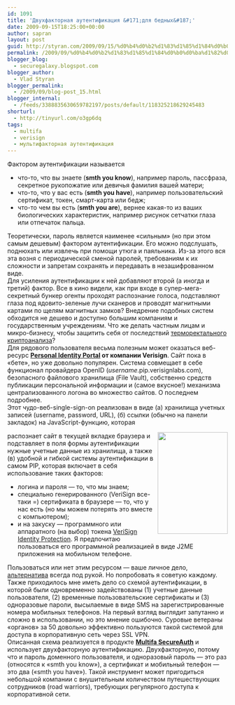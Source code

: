 ```yaml
---
id: 1091
title: 'Двухфакторная аутентификация &#171;для бедных&#187;'
date: 2009-09-15T18:25:00+00:00
author: sapran
layout: post
guid: http://styran.com/2009/09/15/%d0%b4%d0%b2%d1%83%d1%85%d1%84%d0%b0%d0%ba%d1%82%d0%be%d1%80%d0%bd%d0%b0%d1%8f-%d0%b0%d1%83%d1%82%d0%b5%d0%bd%d1%82%d0%b8%d1%84%d0%b8%d0%ba%d0%b0%d1%86%d0%b8%d1%8f-%d0%b4%d0%bb%d1%8f-%d0%b1%d0%b5/
permalink: /2009/09/%d0%b4%d0%b2%d1%83%d1%85%d1%84%d0%b0%d0%ba%d1%82%d0%be%d1%80%d0%bd%d0%b0%d1%8f-%d0%b0%d1%83%d1%82%d0%b5%d0%bd%d1%82%d0%b8%d1%84%d0%b8%d0%ba%d0%b0%d1%86%d0%b8%d1%8f-%d0%b4%d0%bb%d1%8f-%d0%b1%d0%b5/
blogger_blog:
  - securegalaxy.blogspot.com
blogger_author:
  - Vlad Styran
blogger_permalink:
  - /2009/09/blog-post_15.html
blogger_internal:
  - /feeds/3388835630659782197/posts/default/118325218629245483
shorturl:
  - http://tinyurl.com/o3gp6dq
tags:
  - multifa
  - verisign
  - мультифакторная аутентификация
---
```

Фактором аутентификации называется 

<div>
  <ul>
    <li>
      что-то, что вы знаете (<b>smth you know</b>), например пароль, пассфраза, секретное рукопожатие или девичья фамилия вашей матери;
    </li>
    <li>
      что-то, что у вас есть (<b>smth you have</b>), например пользовательский сертификат, токен, смарт-карта или бедж;
    </li>
    <li>
      что-то чем вы есть (<b>smth you are</b>), вернее какая-то из ваших биологических характеристик, например рисунок сетчатки глаза или отпечаток пальца.
    </li>
  </ul>
</div>

<div>
</div>

<div>
  Теоретически, пароль является наименее &#171;сильным&#187; (но при этом самым дешевым) фактором аутентификации. Его можно подслушать, поднюхать или извлечь при помощи утюга и паяльника. Из-за этого вся эта возня с периодической сменой паролей, требованиям к их сложности и запретам сохранять и передавать в незашифрованном виде.
</div>

<div>
</div>

<div>
  Для усиления аутентификации к ней добавляют второй (а иногда и третий) фактор. Все в кино видели, как при входе в супер-мега-секретный бункер огенты проходят распознание голоса, подставляют глаза под ядовито-зеленые лучи сканеров и проводят магнитными картами по щелям магнитных замков? Внедрение подобных систем обходится не дешево и доступно большим компаниям и государственным учреждениям. Что же делать частным лицам и микро-бизнесу, чтобы защитить себя от последствий <a href="http://termorect.narod.ru/">терморектального криптоанализа</a>?
</div>

<div>
</div>

<div>
  Для рядового пользователя весьма полезным может оказаться веб-ресурс <a href="https://pip.verisignlabs.com/"><b>Personal Identity Portal</b></a><b> от компании Verisign</b>. Сайт пока в &#171;бете&#187;, но уже довольно популярен. Система совмещает в себе функционал провайдера OpenID (<i>username</i>.pip.verisignlabs.com), безопасного файлового хранилища (File Vault), собственно средств публикации персональной информации и (самое вкусное!) механизма централизованного логона во множество сайтов. О последнем подробнее.
</div>

<div>
</div>

<div>
  Этот чудо-веб-single-sign-on реализован в виде (а) хранилища учетных записей (username, password, URL), (б) ссылки (обычно на панели закладок) на JavaScript-функцию, которая
</div>

<span style="color: rgb(0, 0, 238); -webkit-text-decorations-in-effect: underline; "><img src="https://idprotect.verisign.com/brand-verisign/images/mobile_learnmore.jpg" border="0" alt="" style="float: right; margin-top: 0px; margin-right: 0px; margin-bottom: 10px; margin-left: 10px; cursor: pointer; width: 160px; height: 232px; " /></span> 

<div>
  распознает сайт в текущей вкладке браузера и подставляет в поля формы аутентификации нужные учетные данные из хранилища, а также (в) удобной и гибкой системы аутентификации в самом PIP, которая включает в себя использование таких факторов:
</div>

<div>
  <ul>
    <li>
      логина и пароля &#8212; то, что мы знаем;
    </li>
    <li>
      специально генерированного (VeriSign все-таки =) сертификата в браузере &#8212; то, что у нас есть (но мы можем потерять это вместе с компьютером);
    </li>
    <li>
      и на закуску &#8212; программного или аппаратного (на выбор) токена <a href="https://idprotect.verisign.com/learnmore.v">VeriSign Identity Protection</a>. Я предпочитаю пользоваться его программной реализацией в виде J2ME приложения на мобильном телефоне.
    </li>
  </ul>
</div>

<div>
  Пользоваться или нет этим ресурсом &#8212; ваше личное дело, <a href="http://securegalaxy.blogspot.com/2009/08/blog-post_28.html">альтернатива</a> всегда под рукой. Но попробовать я советую каждому.
</div>

<div>
</div>

<div>
  Также приходилось мне иметь дело со схемой аутентификации, в которой были одновременно задействованы (1) учетные данные пользователя, (2) временные пользовательские сертификаты и (3) одноразовые пароли, высылаемые в виде SMS на зарегистрированные номера мобильных телефонов. На первый взгляд выглядит запутанно и сложно в использовании, но это мнение ошибочно. Суровые ветераны &#171;органов&#187; за 50 довольно эффективно пользуются такой системой для доступа в корпоративную сеть через SSL VPN.
</div>

<div>
</div>

<div>
  Описанная схема реализуется в продукте <a href="http://www.multifa.com/"><b>Multifa SecureAuth</b></a> и использует двухфакторную аутентификацию. Двухфакторную, потому что и пароль доменного пользователя, и одноразовый пароль &#8212; это раз (относятся к &#171;smth you know&#187;), а сертификат и мобильный телефон &#8212; это два (&#171;smth you have&#187;). Такой инструмент может пригодиться небольшой компании с внушительным количеством путешествующих сотрудников (road warriors), требующих регулярного доступа к корпоративной сети.
</div>

<div class="addtoany_share_save_container addtoany_content_bottom">
  <div class="a2a_kit a2a_kit_size_32 addtoany_list a2a_target" id="wpa2a_50">
    <a class="a2a_button_facebook" href="http://www.addtoany.com/add_to/facebook?linkurl=https%3A%2F%2Fblog.styran.com%2F2009%2F09%2F%25d0%25b4%25d0%25b2%25d1%2583%25d1%2585%25d1%2584%25d0%25b0%25d0%25ba%25d1%2582%25d0%25be%25d1%2580%25d0%25bd%25d0%25b0%25d1%258f-%25d0%25b0%25d1%2583%25d1%2582%25d0%25b5%25d0%25bd%25d1%2582%25d0%25b8%25d1%2584%25d0%25b8%25d0%25ba%25d0%25b0%25d1%2586%25d0%25b8%25d1%258f-%25d0%25b4%25d0%25bb%25d1%258f-%25d0%25b1%25d0%25b5%2F&linkname=%D0%94%D0%B2%D1%83%D1%85%D1%84%D0%B0%D0%BA%D1%82%D0%BE%D1%80%D0%BD%D0%B0%D1%8F%20%D0%B0%D1%83%D1%82%D0%B5%D0%BD%D1%82%D0%B8%D1%84%D0%B8%D0%BA%D0%B0%D1%86%D0%B8%D1%8F%20%C2%AB%D0%B4%D0%BB%D1%8F%20%D0%B1%D0%B5%D0%B4%D0%BD%D1%8B%D1%85%C2%BB" title="Facebook" rel="nofollow" target="_blank"></a><a class="a2a_button_twitter" href="http://www.addtoany.com/add_to/twitter?linkurl=https%3A%2F%2Fblog.styran.com%2F2009%2F09%2F%25d0%25b4%25d0%25b2%25d1%2583%25d1%2585%25d1%2584%25d0%25b0%25d0%25ba%25d1%2582%25d0%25be%25d1%2580%25d0%25bd%25d0%25b0%25d1%258f-%25d0%25b0%25d1%2583%25d1%2582%25d0%25b5%25d0%25bd%25d1%2582%25d0%25b8%25d1%2584%25d0%25b8%25d0%25ba%25d0%25b0%25d1%2586%25d0%25b8%25d1%258f-%25d0%25b4%25d0%25bb%25d1%258f-%25d0%25b1%25d0%25b5%2F&linkname=%D0%94%D0%B2%D1%83%D1%85%D1%84%D0%B0%D0%BA%D1%82%D0%BE%D1%80%D0%BD%D0%B0%D1%8F%20%D0%B0%D1%83%D1%82%D0%B5%D0%BD%D1%82%D0%B8%D1%84%D0%B8%D0%BA%D0%B0%D1%86%D0%B8%D1%8F%20%C2%AB%D0%B4%D0%BB%D1%8F%20%D0%B1%D0%B5%D0%B4%D0%BD%D1%8B%D1%85%C2%BB" title="Twitter" rel="nofollow" target="_blank"></a><a class="a2a_button_google_plus" href="http://www.addtoany.com/add_to/google_plus?linkurl=https%3A%2F%2Fblog.styran.com%2F2009%2F09%2F%25d0%25b4%25d0%25b2%25d1%2583%25d1%2585%25d1%2584%25d0%25b0%25d0%25ba%25d1%2582%25d0%25be%25d1%2580%25d0%25bd%25d0%25b0%25d1%258f-%25d0%25b0%25d1%2583%25d1%2582%25d0%25b5%25d0%25bd%25d1%2582%25d0%25b8%25d1%2584%25d0%25b8%25d0%25ba%25d0%25b0%25d1%2586%25d0%25b8%25d1%258f-%25d0%25b4%25d0%25bb%25d1%258f-%25d0%25b1%25d0%25b5%2F&linkname=%D0%94%D0%B2%D1%83%D1%85%D1%84%D0%B0%D0%BA%D1%82%D0%BE%D1%80%D0%BD%D0%B0%D1%8F%20%D0%B0%D1%83%D1%82%D0%B5%D0%BD%D1%82%D0%B8%D1%84%D0%B8%D0%BA%D0%B0%D1%86%D0%B8%D1%8F%20%C2%AB%D0%B4%D0%BB%D1%8F%20%D0%B1%D0%B5%D0%B4%D0%BD%D1%8B%D1%85%C2%BB" title="Google+" rel="nofollow" target="_blank"></a><a class="a2a_button_linkedin" href="http://www.addtoany.com/add_to/linkedin?linkurl=https%3A%2F%2Fblog.styran.com%2F2009%2F09%2F%25d0%25b4%25d0%25b2%25d1%2583%25d1%2585%25d1%2584%25d0%25b0%25d0%25ba%25d1%2582%25d0%25be%25d1%2580%25d0%25bd%25d0%25b0%25d1%258f-%25d0%25b0%25d1%2583%25d1%2582%25d0%25b5%25d0%25bd%25d1%2582%25d0%25b8%25d1%2584%25d0%25b8%25d0%25ba%25d0%25b0%25d1%2586%25d0%25b8%25d1%258f-%25d0%25b4%25d0%25bb%25d1%258f-%25d0%25b1%25d0%25b5%2F&linkname=%D0%94%D0%B2%D1%83%D1%85%D1%84%D0%B0%D0%BA%D1%82%D0%BE%D1%80%D0%BD%D0%B0%D1%8F%20%D0%B0%D1%83%D1%82%D0%B5%D0%BD%D1%82%D0%B8%D1%84%D0%B8%D0%BA%D0%B0%D1%86%D0%B8%D1%8F%20%C2%AB%D0%B4%D0%BB%D1%8F%20%D0%B1%D0%B5%D0%B4%D0%BD%D1%8B%D1%85%C2%BB" title="LinkedIn" rel="nofollow" target="_blank"></a><a class="a2a_dd addtoany_share_save" href="https://www.addtoany.com/share"></a>
  </div>
</div>